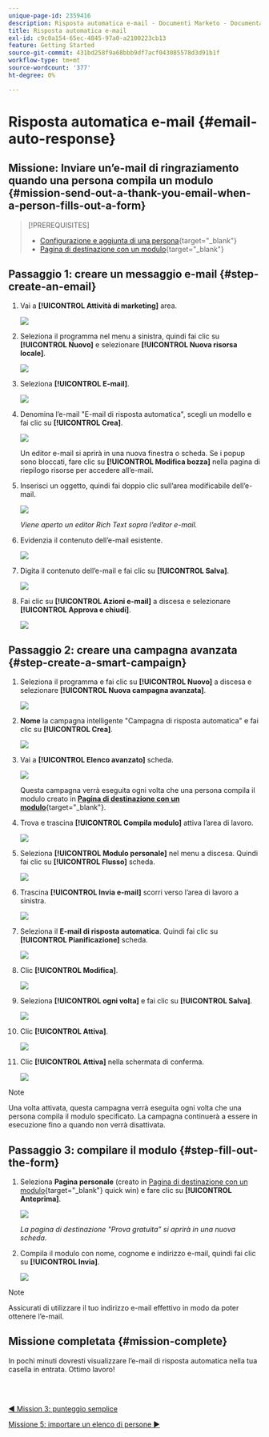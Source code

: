 ```yaml
---
unique-page-id: 2359416
description: Risposta automatica e-mail - Documenti Marketo - Documentazione del prodotto
title: Risposta automatica e-mail
exl-id: c9c0a154-65ec-4845-97a0-a2100223cb13
feature: Getting Started
source-git-commit: 431bd258f9a68bbb9df7acf043085578d3d91b1f
workflow-type: tm+mt
source-wordcount: '377'
ht-degree: 0%

---
```


# Risposta automatica e-mail {#email-auto-response}

## Missione: Inviare un’e-mail di ringraziamento quando una persona compila un modulo {#mission-send-out-a-thank-you-email-when-a-person-fills-out-a-form}

>[!PREREQUISITES]
>
>* [Configurazione e aggiunta di una persona](/help/marketo/getting-started/quick-wins/get-set-up-and-add-a-person.md){target="_blank"}
>* [Pagina di destinazione con un modulo](/help/marketo/getting-started/quick-wins/landing-page-with-a-form.md){target="_blank"}

## Passaggio 1: creare un messaggio e-mail {#step-create-an-email}

1. Vai a **[!UICONTROL Attività di marketing]** area.

   ![](assets/email-auto-response-1.png)

1. Seleziona il programma nel menu a sinistra, quindi fai clic su **[!UICONTROL Nuovo]** e selezionare **[!UICONTROL Nuova risorsa locale]**.

   ![](assets/email-auto-response-2.png)

1. Seleziona **[!UICONTROL E-mail]**.

   ![](assets/email-auto-response-3.png)

1. Denomina l’e-mail &quot;E-mail di risposta automatica&quot;, scegli un modello e fai clic su **[!UICONTROL Crea]**.

   ![](assets/email-auto-response-4.png)

   Un editor e-mail si aprirà in una nuova finestra o scheda. Se i popup sono bloccati, fare clic su **[!UICONTROL Modifica bozza]** nella pagina di riepilogo risorse per accedere all’e-mail.

1. Inserisci un oggetto, quindi fai doppio clic sull’area modificabile dell’e-mail.

   ![](assets/email-auto-response-5.png)

   _Viene aperto un editor Rich Text sopra l’editor e-mail._

1. Evidenzia il contenuto dell’e-mail esistente.

   ![](assets/email-auto-response-6.png)

1. Digita il contenuto dell’e-mail e fai clic su **[!UICONTROL Salva]**.

   ![](assets/email-auto-response-7.png)

1. Fai clic su **[!UICONTROL Azioni e-mail]** a discesa e selezionare **[!UICONTROL Approva e chiudi]**.

   ![](assets/email-auto-response-8.png)

## Passaggio 2: creare una campagna avanzata {#step-create-a-smart-campaign}

1. Seleziona il programma e fai clic su **[!UICONTROL Nuovo]** a discesa e selezionare **[!UICONTROL Nuova campagna avanzata]**.

   ![](assets/email-auto-response-9.png)

1. **Nome** la campagna intelligente &quot;Campagna di risposta automatica&quot; e fai clic su **[!UICONTROL Crea]**.

   ![](assets/email-auto-response-10.png)

1. Vai a **[!UICONTROL Elenco avanzato]** scheda.

   ![](assets/email-auto-response-11.png)

   Questa campagna verrà eseguita ogni volta che una persona compila il modulo creato in [**Pagina di destinazione con un modulo**](/help/marketo/getting-started/quick-wins/landing-page-with-a-form.md){target="_blank"}.

1. Trova e trascina **[!UICONTROL Compila modulo]** attiva l’area di lavoro.

   ![](assets/email-auto-response-12.png)

1. Seleziona **[!UICONTROL Modulo personale]** nel menu a discesa. Quindi fai clic su **[!UICONTROL Flusso]** scheda.

   ![](assets/email-auto-response-13.png)

1. Trascina **[!UICONTROL Invia e-mail]** scorri verso l’area di lavoro a sinistra.

   ![](assets/email-auto-response-14.png)

1. Seleziona il **E-mail di risposta automatica**. Quindi fai clic su **[!UICONTROL Pianificazione]** scheda.

   ![](assets/email-auto-response-15.png)

1. Clic **[!UICONTROL Modifica]**.

   ![](assets/email-auto-response-16.png)

1. Seleziona **[!UICONTROL ogni volta]** e fai clic su **[!UICONTROL Salva]**.

   ![](assets/email-auto-response-17.png)

1. Clic **[!UICONTROL Attiva]**.

   ![](assets/email-auto-response-18.png)

1. Clic **[!UICONTROL Attiva]** nella schermata di conferma.

   ![](assets/email-auto-response-19.png)

>[!NOTE]
>
>Una volta attivata, questa campagna verrà eseguita ogni volta che una persona compila il modulo specificato. La campagna continuerà a essere in esecuzione fino a quando non verrà disattivata.

## Passaggio 3: compilare il modulo {#step-fill-out-the-form}

1. Seleziona **Pagina personale** (creato in [Pagina di destinazione con un modulo](/help/marketo/getting-started/quick-wins/landing-page-with-a-form.md){target="_blank"} quick win) e fare clic su **[!UICONTROL Anteprima]**.

   ![](assets/email-auto-response-20.png)

   _La pagina di destinazione &quot;Prova gratuita&quot; si aprirà in una nuova scheda._

1. Compila il modulo con nome, cognome e indirizzo e-mail, quindi fai clic su **[!UICONTROL Invia]**.

   ![](assets/email-auto-response-21.png)

>[!NOTE]
>
>Assicurati di utilizzare il tuo indirizzo e-mail effettivo in modo da poter ottenere l’e-mail.

## Missione completata {#mission-complete}

In pochi minuti dovresti visualizzare l’e-mail di risposta automatica nella tua casella in entrata. Ottimo lavoro!

<br> 

[◄ Mission 3: punteggio semplice](/help/marketo/getting-started/quick-wins/simple-scoring.md)

[Missione 5: importare un elenco di persone ►](/help/marketo/getting-started/quick-wins/import-a-list-of-people.md)
